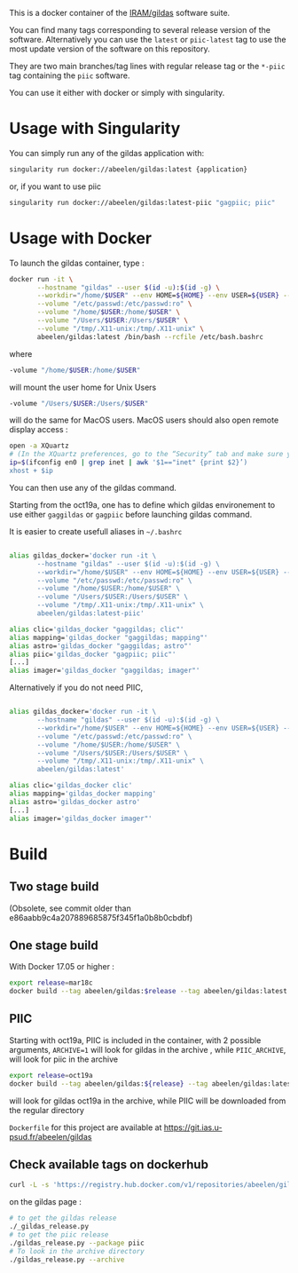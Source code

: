 
This is a docker container of the [IRAM/gildas](https://www.iram.fr/IRAMFR/GILDAS/) software suite.

You can find many tags corresponding to several release version of the software. Alternatively you can use the `latest` or `piic-latest` tag to use the most update version of the software on this repository.

They are two main branches/tag lines with regular release tag or the `*-piic` tag containing the `piic` software.


You can use it either with docker or simply with singularity.

# Usage with Singularity

You can simply run any of the gildas application with:

```bash
singularity run docker://abeelen/gildas:latest {application}
```

or, if you want to use piic
```bash
singularity run docker://abeelen/gildas:latest-piic "gagpiic; piic"
```


# Usage with Docker

To launch the gildas container, type :

```bash
docker run -it \
       --hostname "gildas" --user $(id -u):$(id -g) \
       --workdir="/home/$USER" --env HOME=${HOME} --env USER=${USER} --env DISPLAY=${DISPLAY} \
       --volume "/etc/passwd:/etc/passwd:ro" \
       --volume "/home/$USER:/home/$USER" \
       --volume "/Users/$USER:/Users/$USER" \
       --volume "/tmp/.X11-unix:/tmp/.X11-unix" \
       abeelen/gildas:latest /bin/bash --rcfile /etc/bash.bashrc
```

where
```bash
-volume "/home/$USER:/home/$USER" 
```
will mount the user home for Unix Users
```bash
-volume "/Users/$USER:/Users/$USER"
```
will do the same for MacOS users. MacOS users should also open remote display access : 

```bash
open -a XQuartz
# (In the XQuartz preferences, go to the “Security” tab and make sure you’ve got “Allow connections from network clients” ticked)
ip=$(ifconfig en0 | grep inet | awk '$1=="inet" {print $2}’)
xhost + $ip
```

You can then use any of the gildas command.

Starting from the oct19a, one has to define which gildas environement to use either `gaggildas` or `gagpiic` before launching gildas command.

It is easier to create usefull aliases in `~/.bashrc`

```bash

alias gildas_docker='docker run -it \
       --hostname "gildas" --user $(id -u):$(id -g) \
       --workdir="/home/$USER" --env HOME=${HOME} --env USER=${USER} --env DISPLAY=${DISPLAY} \
       --volume "/etc/passwd:/etc/passwd:ro" \
       --volume "/home/$USER:/home/$USER" \
       --volume "/Users/$USER:/Users/$USER" \
       --volume "/tmp/.X11-unix:/tmp/.X11-unix" \
       abeelen/gildas:latest-piic'

alias clic='gildas_docker "gaggildas; clic"'
alias mapping='gildas_docker "gaggildas; mapping"'
alias astro='gildas_docker "gaggildas; astro"'
alias piic='gildas_docker "gagpiic; piic"'
[...]
alias imager='gildas_docker "gaggildas; imager"'
```

Alternatively if you do not need PIIC,

```bash

alias gildas_docker='docker run -it \
       --hostname "gildas" --user $(id -u):$(id -g) \
       --workdir="/home/$USER" --env HOME=${HOME} --env USER=${USER} --env DISPLAY=${DISPLAY} \
       --volume "/etc/passwd:/etc/passwd:ro" \
       --volume "/home/$USER:/home/$USER" \
       --volume "/Users/$USER:/Users/$USER" \
       --volume "/tmp/.X11-unix:/tmp/.X11-unix" \
       abeelen/gildas:latest'

alias clic='gildas_docker clic'
alias mapping='gildas_docker mapping'
alias astro='gildas_docker astro'
[...]
alias imager='gildas_docker imager"'
```


# Build

## Two stage build
(Obsolete, see commit older than e86aabb9c4a207889685875f345f1a0b8b0cbdbf) 

## One stage build

With Docker 17.05 or higher :

```bash
export release=mar18c
docker build --tag abeelen/gildas:$release --tag abeelen/gildas:latest --build-arg release=$release -f Dockerfile .
```

## PIIC

Starting with oct19a, PIIC is included in the container, with 2 possible arguments, `ARCHIVE=1` will look for gildas in the archive , while `PIIC_ARCHIVE`, will look for piic in the archive

```bash
export release=oct19a
docker build --tag abeelen/gildas:${release} --tag abeelen/gildas:latest --build-arg ARCHIVE=1 --build-arg release=$release -f Dockerfile .
```
will look for gildas oct19a in the archive, while PIIC will be downloaded from the regular directory


`Dockerfile` for this project are available at https://git.ias.u-psud.fr/abeelen/gildas

## Check available tags on dockerhub

```bash
curl -L -s 'https://registry.hub.docker.com/v1/repositories/abeelen/gildas/tags' | sed -e 's/[][]//g' -e 's/"//g' -e 's/ //g' | tr '}' '\n'  | awk -F: '{print $3}'
```

on the gildas page : 
```bash
# to get the gildas release
./_gildas_release.py
# to get the piic release
./gildas_release.py --package piic
# To look in the archive directory
./gildas_release.py --archive
```

